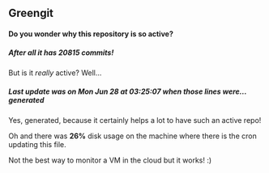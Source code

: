 ## Greengit

#### Do you wonder why this repository is so active?

##### After all it has 20815 commits!

But is it *really* active? Well...

##### Last update was on Mon Jun 28 at 03:25:07 when those lines were... generated

Yes, generated, because it certainly helps a lot to have such an active repo!

Oh and there was **26%** disk usage on the machine
where there is the cron updating this file.

Not the best way to monitor a VM in the cloud but it works! :)
